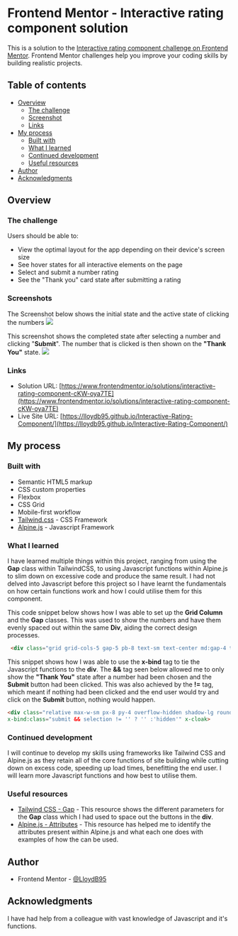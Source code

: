 # Frontend Mentor - Interactive rating component solution

This is a solution to the [Interactive rating component challenge on Frontend Mentor](https://www.frontendmentor.io/challenges/interactive-rating-component-koxpeBUmI). Frontend Mentor challenges help you improve your coding skills by building realistic projects. 

## Table of contents

- [Overview](#overview)
  - [The challenge](#the-challenge)
  - [Screenshot](#screenshot)
  - [Links](#links)
- [My process](#my-process)
  - [Built with](#built-with)
  - [What I learned](#what-i-learned)
  - [Continued development](#continued-development)
  - [Useful resources](#useful-resources)
- [Author](#author)
- [Acknowledgments](#acknowledgments)

## Overview

### The challenge

Users should be able to:

- View the optimal layout for the app depending on their device's screen size
- See hover states for all interactive elements on the page
- Select and submit a number rating
- See the "Thank you" card state after submitting a rating

### Screenshots
The Screenshot below shows the initial state and the active state of clicking the numbers
![](./screenshot1.jpg)

This screenshot shows the completed state after selecting a number and clicking "**Submit**". The number that is clicked is then shown on the **"Thank You"** state.
![](./screenshot2.jpg)

### Links

- Solution URL: [https://www.frontendmentor.io/solutions/interactive-rating-component-cKW-oya7TE](https://www.frontendmentor.io/solutions/interactive-rating-component-cKW-oya7TE)
- Live Site URL: [https://lloydb95.github.io/Interactive-Rating-Component/](https://lloydb95.github.io/Interactive-Rating-Component/)

## My process

### Built with

- Semantic HTML5 markup
- CSS custom properties
- Flexbox
- CSS Grid
- Mobile-first workflow
- [Tailwind.css](https://tailwindcss.com/) - CSS Framework
- [Alpine.js](https://nextjs.org/) - Javascript Framework

### What I learned

I have learned multiple things within this project, ranging from using the **Gap** class within TailwindCSS, to using Javascript functions within Alpine.js to slim down on excessive code and produce the same result. I had not delved into Javascript before this project so I have learnt the fundamentals on how certain functions work and how I could utilise them for this component. 

This code snippet below shows how I was able to set up the **Grid Column** and the **Gap** classes. This was used to show the numbers and have them evenly spaced out within the same **Div**, aiding the correct design processes.

```html
 <div class="grid grid-cols-5 gap-5 pb-8 text-sm text-center md:gap-4 text-white/50 md:text-md">
```
This snippet shows how I was able to use the **x-bind** tag to tie the Javascript functions to the **div**. The **&&** tag seen below allowed me to only show the **"Thank You"** state after a number had been chosen and the **Submit** button had been clicked. This was also achieved by the **!=** tag, which meant if nothing had been clicked and the end user would try and click on the **Submit** button, nothing would happen.

```html
<div class="relative max-w-sm px-8 py-4 overflow-hidden shadow-lg rounded-3xl bg-dark-blue/40"
x-bind:class="submit && selection != '' ? '' :'hidden'" x-cloak>
```

### Continued development

I will continue to develop my skills using frameworks like Tailwind CSS and Alpine.js as they retain all of the core functions of site building while cutting down on excess code, speeding up load times, benefitting the end user. I will learn more Javascript functions and how best to utilise them.

### Useful resources

- [Tailwind CSS - Gap](https://tailwindcss.com/docs/gap) - This resource shows the different parameters for the **Gap** class which I had used to space out the buttons in the **div**.
- [Alpine.js - Attributes](https://alpinejs.dev/) - This resource has helped me to identify the attributes present within Alpine.js and what each one does with examples of how the can be used.

## Author

- Frontend Mentor - [@LloydB95](https://www.frontendmentor.io/profile/LloydB95)

## Acknowledgments

I have had help from a colleague with vast knowledge of Javascript and it's functions.
